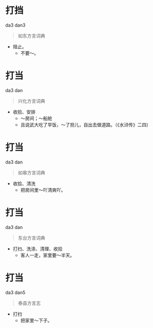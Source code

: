 # 打挡
da3 dan3
> 如东方言词典
- 阻止。
  - 不要～。

# 打当
da3 dan
> 兴化方言词典
- 收拾、安排
  - ～房间；～船舱
  - 且说武大吃了早饭，～了担儿，自出去做道路。（《水浒传》二四）

# 打当
da3 dan
> 如皋方言词典
- 收拾、清洗
  - 把房间里～吖清爽吖。

# 打当
da3 dan
> 东台方言词典
- 打扫、洗涤、清理、收拾
  - 客人一走，家里要～半天。

# 打当
da3 dan5
> 泰县方言志
- 打扫
  - 把家里～下子。
